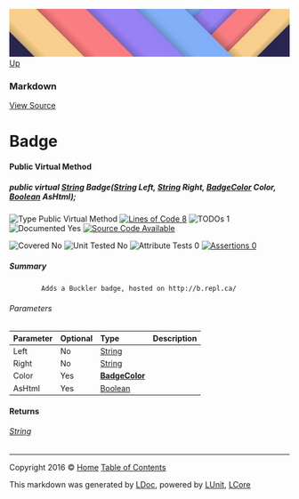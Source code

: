 ![](../Content/LDoc-banner-small.png "")
[Up](Markdown.md)

### Markdown
[View Source](../Markdown/Generators/Markdown.cs)

# Badge

#### Public Virtual Method

##### public virtual <a href="https://msdn.microsoft.com/en-us/library/system.string.aspx" alt="">String</a> Badge(<a href="https://msdn.microsoft.com/en-us/library/system.string.aspx" alt="">String</a> Left, <a href="https://msdn.microsoft.com/en-us/library/system.string.aspx" alt="">String</a> Right, <strong><a href="BadgeColor.md" alt="">BadgeColor</a></strong> Color, <a href="https://msdn.microsoft.com/en-us/library/system.boolean.aspx" alt="">Boolean</a> AsHtml);

![Type Public Virtual Method](http://b.repl.ca/v1/Type-Public%20Virtual%20Method-blue.png "") [![Lines of Code 8](http://b.repl.ca/v1/Lines%20of%20Code-8-blue.png "")](../Markdown/Generators/Markdown.cs#L538) ![TODOs 1](http://b.repl.ca/v1/TODOs-1-yellow.png "")   ![Documented Yes](http://b.repl.ca/v1/Documented-Yes-brightgreen.png "") [![Source Code Available](http://b.repl.ca/v1/Source%20Code-Available-brightgreen.png "")](../Markdown/Generators/Markdown.cs#L538)

![Covered No](http://b.repl.ca/v1/Covered-No-red.png "") ![Unit Tested No](http://b.repl.ca/v1/Unit%20Tested-No-lightgrey.png "") ![Attribute Tests 0](http://b.repl.ca/v1/Attribute%20Tests-0-lightgrey.png "") [![Assertions 0](http://b.repl.ca/v1/Assertions-0-lightgrey.png "")](../Markdown/Generators/Markdown.cs)

##### Summary

            Adds a Buckler badge, hosted on http://b.repl.ca/
            

###### Parameters

Parameter | Optional | Type | Description
:---  | :---  | :---  | :--- 
Left | No | [String](https://msdn.microsoft.com/en-us/library/system.string.aspx) | 
Right | No | [String](https://msdn.microsoft.com/en-us/library/system.string.aspx) | 
Color | Yes | **[BadgeColor](BadgeColor.md)** | 
AsHtml | Yes | [Boolean](https://msdn.microsoft.com/en-us/library/system.boolean.aspx) | 


#### Returns

###### [String](https://msdn.microsoft.com/en-us/library/system.string.aspx)



---

Copyright 2016 &copy; [Home](../../README.md) [Table of Contents](../../TableOfContents.md)

This markdown was generated by [LDoc](https://github.com/CodeSingularity/LDoc), powered by [LUnit](https://github.com/CodeSingularity/LUnit), [LCore](https://github.com/CodeSingularity/LCore)
